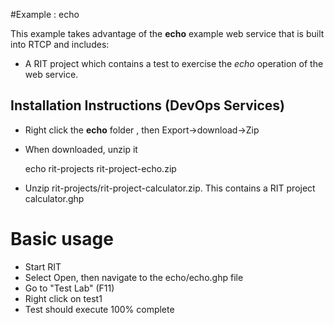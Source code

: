 #Example : echo 

This example takes advantage of the **echo** example web service that is built into
RTCP and includes: 

- A RIT project which contains a test to exercise the *echo* operation of the web service.

## Installation Instructions (DevOps Services)
- Right click the  **echo** folder , then Export->download->Zip
- When downloaded, unzip it

    echo
        rit-projects
            rit-project-echo.zip
                
- Unzip rit-projects/rit-project-calculator.zip. This contains a RIT project calculator.ghp

# Basic usage 
- Start RIT
- Select Open, then navigate to the echo/echo.ghp file
- Go to "Test Lab" (F11)
- Right click on test1
- Test should execute 100% complete

